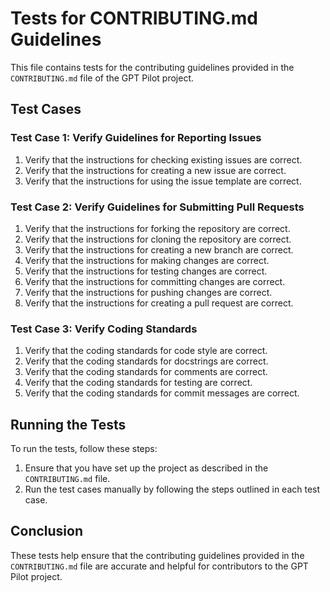 # Tests for CONTRIBUTING.md Guidelines

This file contains tests for the contributing guidelines provided in the `CONTRIBUTING.md` file of the GPT Pilot project.

## Test Cases

### Test Case 1: Verify Guidelines for Reporting Issues

1. Verify that the instructions for checking existing issues are correct.
2. Verify that the instructions for creating a new issue are correct.
3. Verify that the instructions for using the issue template are correct.

### Test Case 2: Verify Guidelines for Submitting Pull Requests

1. Verify that the instructions for forking the repository are correct.
2. Verify that the instructions for cloning the repository are correct.
3. Verify that the instructions for creating a new branch are correct.
4. Verify that the instructions for making changes are correct.
5. Verify that the instructions for testing changes are correct.
6. Verify that the instructions for committing changes are correct.
7. Verify that the instructions for pushing changes are correct.
8. Verify that the instructions for creating a pull request are correct.

### Test Case 3: Verify Coding Standards

1. Verify that the coding standards for code style are correct.
2. Verify that the coding standards for docstrings are correct.
3. Verify that the coding standards for comments are correct.
4. Verify that the coding standards for testing are correct.
5. Verify that the coding standards for commit messages are correct.

## Running the Tests

To run the tests, follow these steps:

1. Ensure that you have set up the project as described in the `CONTRIBUTING.md` file.
2. Run the test cases manually by following the steps outlined in each test case.

## Conclusion

These tests help ensure that the contributing guidelines provided in the `CONTRIBUTING.md` file are accurate and helpful for contributors to the GPT Pilot project.
